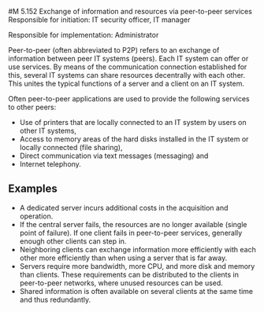 #M 5.152 Exchange of information and resources via peer-to-peer services
Responsible for initiation: IT security officer, IT manager

Responsible for implementation: Administrator

Peer-to-peer (often abbreviated to P2P) refers to an exchange of information between peer IT systems (peers). Each IT system can offer or use services. By means of the communication connection established for this, several IT systems can share resources decentrally with each other. This unites the typical functions of a server and a client on an IT system.

Often peer-to-peer applications are used to provide the following services to other peers:

* Use of printers that are locally connected to an IT system by users on other IT systems,
* Access to memory areas of the hard disks installed in the IT system or locally connected (file sharing),
* Direct communication via text messages (messaging) and
* Internet telephony.




## Examples 
* A dedicated server incurs additional costs in the acquisition and operation.
* If the central server fails, the resources are no longer available (single point of failure). If one client fails in peer-to-peer services, generally enough other clients can step in.
* Neighboring clients can exchange information more efficiently with each other more efficiently than when using a server that is far away.
* Servers require more bandwidth, more CPU, and more disk and memory than clients. These requirements can be distributed to the clients in peer-to-peer networks, where unused resources can be used.
* Shared information is often available on several clients at the same time and thus redundantly.




